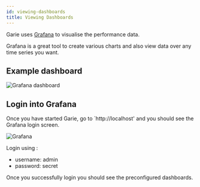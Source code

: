 ```yaml
---
id: viewing-dashboards
title: Viewing Dashboards
---
```


Garie uses [Grafana](https://grafana.com/) to visualise the performance data.

Grafana is a great tool to create various charts and also view data over any time series you want.

## Example dashboard

![Grafana dashboard](/img/docs/grafana/dashboard-example-1.png "Dashboard example")

## Login into Grafana

Once you have started Garie, go to `http://localhost' and you should see the Grafana login screen.

![Grafana](/img/docs/grafana.png "Grafana Login")

Login using :

- username: admin
- password: secret

Once you successfully login you should see the preconfigured dashboards.
